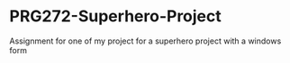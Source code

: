 # PRG272-Superhero-Project
Assignment for one of my project for a superhero project with a windows form 

